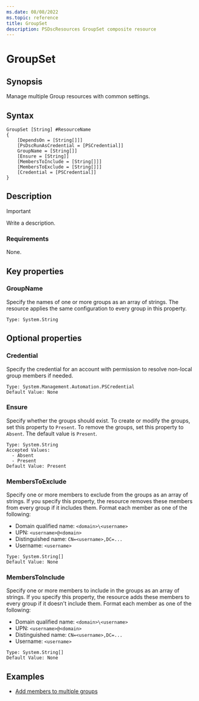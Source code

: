 ```yaml
---
ms.date: 08/08/2022
ms.topic: reference
title: GroupSet
description: PSDscResources GroupSet composite resource
---
```


# GroupSet

## Synopsis

Manage multiple Group resources with common settings.

## Syntax

```Syntax
GroupSet [String] #ResourceName
{
    [DependsOn = [String[]]]
    [PsDscRunAsCredential = [PSCredential]]
    GroupName = [String[]]
    [Ensure = [String]]
    [MembersToInclude = [String[]]]
    [MembersToExclude = [String[]]]
    [Credential = [PSCredential]]
}
```

## Description

> [!IMPORTANT]
> Write a description.

### Requirements

None.

## Key properties

### GroupName

Specify the names of one or more groups as an array of strings. The resource applies the same
configuration to every group in this property.

```
Type: System.String
```

## Optional properties

### Credential

Specify the credential for an account with permission to resolve non-local group members if needed.

```
Type: System.Management.Automation.PSCredential
Default Value: None
```

### Ensure

Specify whether the groups should exist. To create or modify the groups, set this property to
`Present`. To remove the groups, set this property to `Absent`. The default value is `Present`.

```
Type: System.String
Accepted Values:
  - Absent
  - Present
Default Value: Present
```

### MembersToExclude

Specify one or more members to exclude from the groups as an array of strings. If you specify this
property, the resource removes these members from every group if it includes them. Format each
member as one of the following:

- Domain qualified name: `<domain>\<username>`
- UPN: `<username>@<domain>`
- Distinguished name: `CN=<username>,DC=...`
- Username: `<username>`

```
Type: System.String[]
Default Value: None
```

### MembersToInclude

Specify one or more members to include in the groups as an array of strings. If you specify this
property, the resource adds these members to every group if it doesn't include them. Format each
member as one of the following:

- Domain qualified name: `<domain>\<username>`
- UPN: `<username>@<domain>`
- Distinguished name: `CN=<username>,DC=...`
- Username: `<username>`

```
Type: System.String[]
Default Value: None
```

## Examples

- [Add members to multiple groups][1]

<!-- Reference Links -->

[1]: AddMembers.md
